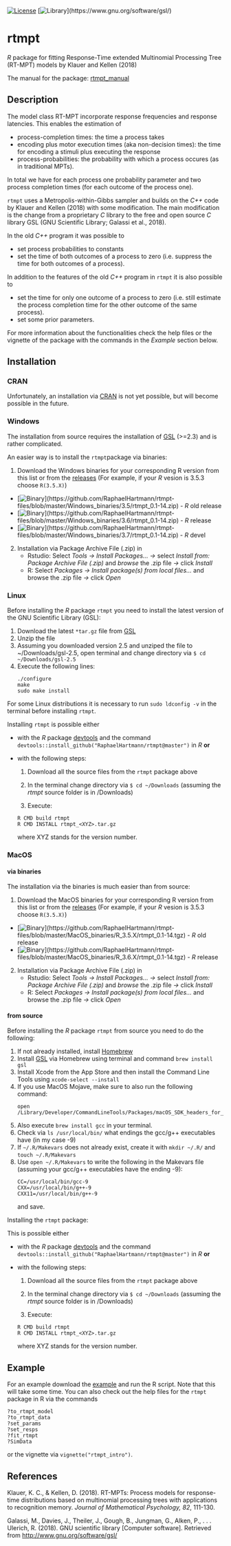 [![License](https://img.shields.io/badge/license-GPL(>=2)-C11B17.svg)](http://www.gnu.org/licenses/gpl-2.0.html)
[![Library](https://img.shields.io/badge/library-GSL(>=2.3)-C11B17.svg)](https://www.gnu.org/software/gsl/)

# rtmpt
*R* package for fitting Response-Time extended Multinomial Processing Tree (RT-MPT) models by Klauer and Kellen (2018)

The manual for the package: [rtmpt_manual](https://github.com/RaphaelHartmann/rtmpt-files/blob/master/rtmpt-manual.pdf)

## Description

The model class RT-MPT incorporate response frequencies and response latencies. This enables the estimation of 
* process-completion times: the time a process takes
* encoding plus motor execution times (aka non-decision times): the time for encoding a stimuli plus executing the response
* process-probabilities: the probability with which a process occures (as in traditional MPTs).

In total we have for each process one probability parameter and two process completion times (for each outcome of the process one).

`rtmpt` uses a Metropolis-within-Gibbs sampler and builds on the *C++* code by Klauer and Kellen (2018) with some modification. The main modification is the change from a proprietary *C* library to the free and open source *C* library GSL (GNU Scientific Library; Galassi et al., 2018).

In the old *C++* program it was possible to
* set process probabilities to constants
* set the time of both outcomes of a process to zero (i.e. suppress the time for both outcomes of a process).

In addition to the features of the old *C++* program in `rtmpt` it is also possible to 
* set the time for only one outcome of a process to zero (i.e. still estimate the process completion time for the other outcome of the same process).
* set some prior parameters.

For more information about the functionalities check the help files or the vignette of the package with the commands in the *Example* section below.

## Installation

### CRAN
Unfortunately, an installation via [CRAN](https://cran.r-project.org/) is not yet possible, but will become possible in the future.

### Windows <!-- <img src="http://de.fordesigner.com/imguploads/Image/cjbc/zcool/png20080526/1211779560.png" width="30" hspace="20" style="border:0px"> -->

The installation from source requires the installation of [GSL](https://www.gnu.org/software/gsl/) (>=2.3) and is rather complicated.

An easier way is to install the `rtmpt`package via binaries:
1. Download the Windows binaries for your corresponding R version from this list or from the [releases](https://github.com/RaphaelHartmann/rtmpt/releases) (For example, if your *R* vesion is 3.5.3 choose `R(3.5.X)`)
* [![Binary](https://img.shields.io/badge/binaries-R(3.5.X)-blue.svg)](https://github.com/RaphaelHartmann/rtmpt-files/blob/master/Windows_binaries/3.5/rtmpt_0.1-14.zip) - *R* old release
* [![Binary](https://img.shields.io/badge/binaries-R(3.6.X)-blue.svg)](https://github.com/RaphaelHartmann/rtmpt-files/blob/master/Windows_binaries/3.6/rtmpt_0.1-14.zip) - *R* release
* [![Binary](https://img.shields.io/badge/binaries-R(3.7.X)-blue.svg)](https://github.com/RaphaelHartmann/rtmpt-files/blob/master/Windows_binaries/3.7/rtmpt_0.1-14.zip) - *R* devel
2. Installation via Package Archive File (.zip) in
    * Rstudio: Select *Tools -> Install Packages... ->* select *Install from: Package Archive File (.zip)* and *browse* the .zip file *->* click *Install*
    * R: Select *Packages -> Install package(s) from local files...* and browse the .zip file *->* click *Open*

### Linux <!-- <img src="https://maxcdn.icons8.com/Share/icon/Operating_Systems/linux1600.png" width="30" hspace="20" style="border:0px"> -->

Before installing the *R* package `rtmpt` you need to install the latest version of the GNU Scientific Library (GSL):
1. Download the latest `*tar.gz` file from [GSL](http://ftpmirror.gnu.org/gsl/)
2. Unzip the file
3. Assuming you downloaded version 2.5 and unziped the file to ~/Downloads/gsl-2.5, open terminal and change directory via ```$ cd ~/Downloads/gsl-2.5```
4. Execute the following lines:
    ```
    ./configure
    make
    sudo make install
    ```
For some Linux distributions it is necessary to run `sudo ldconfig -v` in the terminal before installing `rtmpt`.

Installing `rtmpt` is possible either 

- with the *R* package [devtools](https://cran.r-project.org/web/packages/devtools/index.html) and the command `devtools::install_github("RaphaelHartmann/rtmpt@master")` in *R* **or** 
- with the following steps:
  
    1. Download all the source files from the `rtmpt` package above
  
    2. In the terminal change directory via `$ cd ~/Downloads` (assuming the *rtmpt* source folder is in /Downloads)
  
    3. Execute:
    ```
    R CMD build rtmpt
    R CMD INSTALL rtmpt_<XYZ>.tar.gz
    ```
    where XYZ stands for the version number.

### MacOS <!-- <img src="https://maxcdn.icons8.com/Color/PNG/512/Operating_Systems/mac_os_copyrighted-512.png" width="30" hspace="20" style="border:0px"> -->

#### via binaries
The installation via the binaries is much easier than from source:
1. Download the MacOS binaries for your corresponding R version from this list or from the [releases](https://github.com/RaphaelHartmann/rtmpt/releases) (For example, if your *R* vesion is 3.5.3 choose `R(3.5.X)`)
* [![Binary](https://img.shields.io/badge/binaries-R(3.5.X)-blue.svg)](https://github.com/RaphaelHartmann/rtmpt-files/blob/master/MacOS_binaries/R_3.5.X/rtmpt_0.1-14.tgz) - *R* old release
* [![Binary](https://img.shields.io/badge/binaries-R(3.6.X)-blue.svg)](https://github.com/RaphaelHartmann/rtmpt-files/blob/master/MacOS_binaries/R_3.6.X/rtmpt_0.1-14.tgz) - *R* release
2. Installation via Package Archive File (.zip) in
    * Rstudio: Select *Tools -> Install Packages... ->* select *Install from: Package Archive File (.zip)* and *browse* the .zip file *->* click *Install*
    * R: Select *Packages -> Install package(s) from local files...* and browse the .zip file *->* click *Open*

#### from source
Before installing the *R* package `rtmpt` from source you need to do the following:
1. If not already installed, install [Homebrew](https://brew.sh/)
2. Install [GSL](https://www.gnu.org/software/gsl/) via Homebrew using terminal and command `brew install gsl`
3. Install Xcode from the App Store and then install the Command Line Tools using `xcode-select --install`
4. If you use MacOS Mojave, make sure to also run the following command:
    ```
    open /Library/Developer/CommandLineTools/Packages/macOS_SDK_headers_for_macOS_10.14.pkg
    ```
5. Also execute `brew install gcc` in your terminal.
6. Check via `ls /usr/local/bin/` what endings the gcc/g++ executables have (in my case -9)
7. If `~/.R/Makevars` does not already exist, create it with `mkdir ~/.R/` and `touch ~/.R/Makevars`
8. Use `open ~/.R/Makevars` to write the following in the Makevars file (assuming your gcc/g++ executables have the ending -9):
    ```
    CC=/usr/local/bin/gcc-9
    CXX=/usr/local/bin/g++-9
    CXX11=/usr/local/bin/g++-9
    ```
    and save.

Installing the `rtmpt` package:

This is possible either

- with the *R* package [devtools](https://cran.r-project.org/web/packages/devtools/index.html) and the command `devtools::install_github("RaphaelHartmann/rtmpt@master")` in *R* **or** 
- with the following steps:
  
    1. Download all the source files from the `rtmpt` package above
  
    2. In the terminal change directory via `$ cd ~/Downloads` (assuming the *rtmpt* source folder is in /Downloads)
  
    3. Execute:
    ```
    R CMD build rtmpt
    R CMD INSTALL rtmpt_<XYZ>.tar.gz
    ```
    where XYZ stands for the version number.

## Example
For an example download the [example](https://github.com/RaphaelHartmann/rtmpt-files/blob/master/an_example.zip) and run the R script. Note that this will take some time. You can also check out the help files for the `rtmpt` package in R via the commands
```
?to_rtmpt_model
?to_rtmpt_data
?set_params
?set_resps
?fit_rtmpt
?SimData
```
or the vignette via `vignette("rtmpt_intro")`.

## References
Klauer, K. C., & Kellen, D. (2018). RT-MPTs: Process models for response-time distributions based on multinomial processing trees with applications to recognition memory. *Journal of Mathematical Psychology, 82*, 111-130.

Galassi, M., Davies, J., Theiler, J., Gough, B., Jungman, G., Alken, P., . . . Ulerich, R. (2018). GNU scientific library [Computer software]. Retrieved from http://www.gnu.org/software/gsl/
